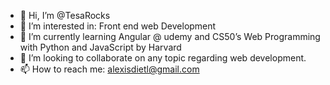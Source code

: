 - 👋 Hi, I’m @TesaRocks
- 👀 I’m interested in: Front end web Development
- 🌱 I’m currently learning Angular @ udemy and CS50’s Web Programming with Python and JavaScript by Harvard
- 💞️ I’m looking to collaborate on any topic regarding web development.
- 📫 How to reach me: alexisdietl@gmail.com

<!---
TesaRocks/TesaRocks is a ✨ special ✨ repository because its `README.md` (this file) appears on your GitHub profile.
You can click the Preview link to take a look at your changes.
--->
